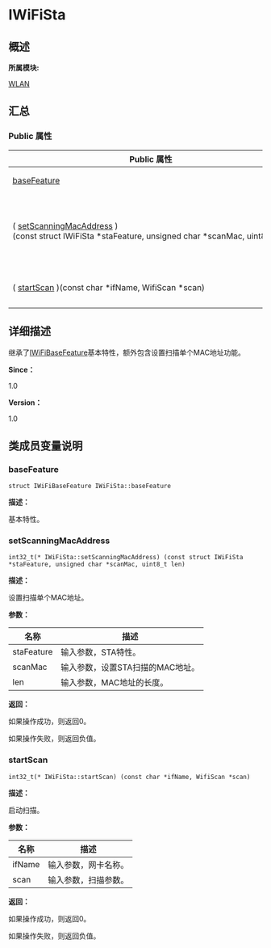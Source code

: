# IWiFiSta


## **概述**

**所属模块:**

[WLAN](_w_l_a_n.md)


## **汇总**


### Public 属性

  | Public&nbsp;属性 | 描述 | 
| -------- | -------- |
| [baseFeature](#basefeature) | 基本特性。 | 
| (&nbsp;[setScanningMacAddress](#setscanningmacaddress)&nbsp;)(const&nbsp;struct&nbsp;IWiFiSta&nbsp;\*staFeature,&nbsp;unsigned&nbsp;char&nbsp;\*scanMac,&nbsp;uint8_t&nbsp;len) | 设置扫描单个MAC地址。&nbsp;[更多...](#setscanningmacaddress) | 
| (&nbsp;[startScan](#startscan)&nbsp;)(const&nbsp;char&nbsp;\*ifName,&nbsp;WifiScan&nbsp;\*scan) | 启动扫描。&nbsp;[更多...](#startscan) | 


## **详细描述**

继承了[IWiFiBaseFeature](_i_wi_fi_base_feature.md)基本特性，额外包含设置扫描单个MAC地址功能。

**Since：**

1.0

**Version：**

1.0


## **类成员变量说明**


### baseFeature

  
```
struct IWiFiBaseFeature IWiFiSta::baseFeature
```

**描述：**

基本特性。


### setScanningMacAddress

  
```
int32_t(* IWiFiSta::setScanningMacAddress) (const struct IWiFiSta *staFeature, unsigned char *scanMac, uint8_t len)
```

**描述：**

设置扫描单个MAC地址。

**参数：**

  | 名称 | 描述 | 
| -------- | -------- |
| staFeature | 输入参数，STA特性。 | 
| scanMac | 输入参数，设置STA扫描的MAC地址。 | 
| len | 输入参数，MAC地址的长度。 | 

**返回：**

如果操作成功，则返回0。

如果操作失败，则返回负值。


### startScan

  
```
int32_t(* IWiFiSta::startScan) (const char *ifName, WifiScan *scan)
```

**描述：**

启动扫描。

**参数：**

  | 名称 | 描述 | 
| -------- | -------- |
| ifName | 输入参数，网卡名称。 | 
| scan | 输入参数，扫描参数。 | 

**返回：**

如果操作成功，则返回0。

如果操作失败，则返回负值。
